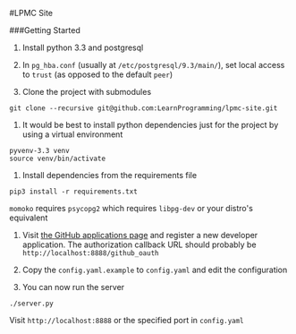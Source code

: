#LPMC Site

###Getting Started  

1. Install python 3.3 and postgresql

1. In `pg_hba.conf` (usually at `/etc/postgresql/9.3/main/`),
set local access to `trust` (as opposed to the default `peer`)

1. Clone the project with submodules  
```
git clone --recursive git@github.com:LearnProgramming/lpmc-site.git
```

1. It would be best to install python dependencies just for the project by using a virtual environment  
```
pyvenv-3.3 venv  
source venv/bin/activate
```
1. Install dependencies from the requirements file  
````
pip3 install -r requirements.txt
````  
`momoko` requires `psycopg2` which requires `libpg-dev` or your distro's equivalent

1. Visit [the GitHub applications page](https://github.com/settings/applications)
and register a new developer application.
The authorization callback URL should probably be `http://localhost:8888/github_oauth`

1. Copy the `config.yaml.example` to `config.yaml` and edit the configuration

1. You can now run the server  
````
./server.py
````  
Visit `http://localhost:8888` or the specified port in `config.yaml`
